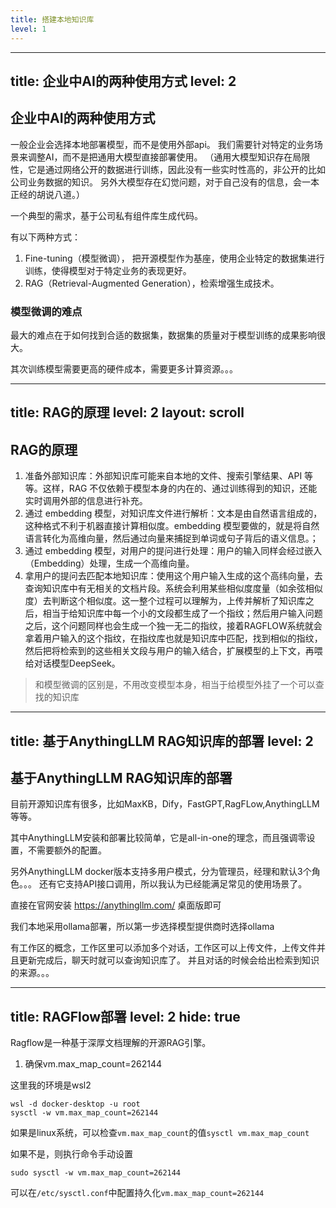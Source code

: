 ```yaml
---
title: 搭建本地知识库
level: 1
---
```


---
title: 企业中AI的两种使用方式
level: 2
---

## 企业中AI的两种使用方式

一般企业会选择本地部署模型，而不是使用外部api。
我们需要针对特定的业务场景来调整AI，而不是把通用大模型直接部署使用。
（通用大模型知识存在局限性，它是通过网络公开的数据进行训练，因此没有一些实时性高的，非公开的比如公司业务数据的知识。
另外大模型存在幻觉问题，对于自己没有的信息，会一本正经的胡说八道。）

一个典型的需求，基于公司私有组件库生成代码。

有以下两种方式：

1. Fine-tuning（模型微调）， 把开源模型作为基座，使用企业特定的数据集进行训练，使得模型对于特定业务的表现更好。
2. RAG（Retrieval-Augmented Generation），检索增强生成技术。
  
<v-click>

### 模型微调的难点

最大的难点在于如何找到合适的数据集，数据集的质量对于模型训练的成果影响很大。

其次训练模型需要更高的硬件成本，需要更多计算资源。。。

</v-click>

---
title: RAG的原理
level: 2
layout: scroll
---

## RAG的原理

1. 准备外部知识库：外部知识库可能来自本地的文件、搜索引擎结果、API 等等。这样，RAG 不仅依赖于模型本身的内在的、通过训练得到的知识，还能实时调用外部的信息进行补充。
2. 通过 embedding 模型，对知识库文件进行解析：文本是由自然语言组成的，这种格式不利于机器直接计算相似度。embedding 模型要做的，就是将自然语言转化为高维向量，然后通过向量来捕捉到单词或句子背后的语义信息。；
3. 通过 embedding 模型，对用户的提问进行处理：用户的输入同样会经过嵌入（Embedding）处理，生成一个高维向量。
4. 拿用户的提问去匹配本地知识库：使用这个用户输入生成的这个高纬向量，去查询知识库中有无相关的文档片段。系统会利用某些相似度度量（如余弦相似度）去判断这个相似度。这一整个过程可以理解为，上传并解析了知识库之后，相当于给知识库中每一个小的文段都生成了一个指纹；然后用户输入问题之后，这个问题同样也会生成一个独一无二的指纹，接着RAGFLOW系统就会拿着用户输入的这个指纹，在指纹库也就是知识库中匹配，找到相似的指纹，然后把将检索到的这些相关文段与用户的输入结合，扩展模型的上下文，再喂给对话模型DeepSeek。

> 和模型微调的区别是，不用改变模型本身，相当于给模型外挂了一个可以查找的知识库

---
title: 基于AnythingLLM RAG知识库的部署
level: 2
---

## 基于AnythingLLM RAG知识库的部署

目前开源知识库有很多，比如MaxKB，Dify，FastGPT,RagFLow,AnythingLLM等等。

其中AnythingLLM安装和部署比较简单，它是all-in-one的理念，而且强调零设置，不需要额外的配置。

另外AnythingLLM docker版本支持多用户模式，分为管理员，经理和默认3个角色。。。
还有它支持API接口调用，所以我认为已经能满足常见的使用场景了。

直接在官网安装 https://anythingllm.com/ 桌面版即可

我们本地采用ollama部署，所以第一步选择模型提供商时选择ollama

有工作区的概念，工作区里可以添加多个对话，工作区可以上传文件，上传文件并且更新完成后，聊天时就可以查询知识库了。
并且对话的时候会给出检索到知识的来源。。。

---
title: RAGFlow部署
level: 2
hide: true
---

Ragflow是一种基于深厚文档理解的开源RAG引擎。

1. 确保vm.max_map_count=262144

这里我的环境是wsl2

```
wsl -d docker-desktop -u root
sysctl -w vm.max_map_count=262144
```

如果是linux系统，可以检查`vm.max_map_count`的值`sysctl vm.max_map_count`

如果不是，则执行命令手动设置

```
sudo sysctl -w vm.max_map_count=262144
```

可以在`/etc/sysctl.conf`中配置持久化`vm.max_map_count=262144`
